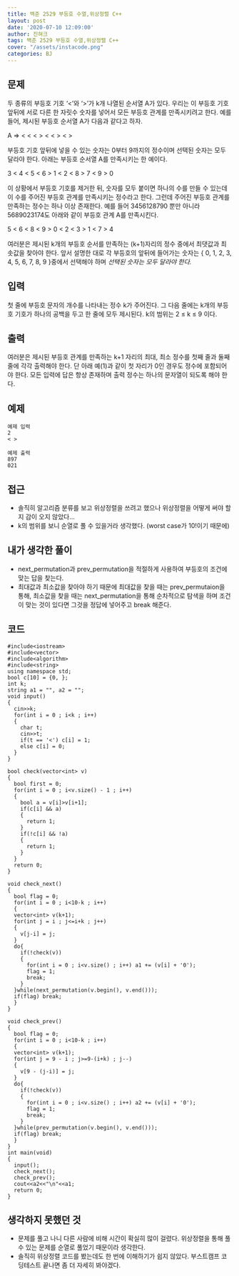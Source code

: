 ```yaml
---
title: 백준 2529 부등호 수열,위상정렬 C++
layout: post
date: '2020-07-10 12:09:00'
author: 진혀크
tags: 백준 2529 부등호 수열,위상정렬 C++
cover: "/assets/instacode.png"
categories: BJ
---
```


## 문제
두 종류의 부등호 기호 ‘<’와 ‘>’가 k개 나열된 순서열  A가 있다. 우리는 이 부등호 기호 앞뒤에 서로 다른 한 자릿수 숫자를 넣어서 모든 부등호 관계를 만족시키려고 한다. 예를 들어, 제시된 부등호 순서열 A가 다음과 같다고 하자.

A =>  < < < > < < > < >

부등호 기호 앞뒤에 넣을 수 있는 숫자는 0부터 9까지의 정수이며 선택된 숫자는 모두 달라야 한다. 아래는 부등호 순서열 A를 만족시키는 한 예이다.

3 < 4 < 5 < 6 > 1 < 2 < 8 > 7 < 9 > 0

이 상황에서 부등호 기호를 제거한 뒤, 숫자를 모두 붙이면 하나의 수를 만들 수 있는데 이 수를 주어진 부등호 관계를 만족시키는 정수라고 한다. 그런데 주어진 부등호 관계를 만족하는 정수는 하나 이상 존재한다. 예를 들어 3456128790 뿐만 아니라 5689023174도 아래와 같이 부등호 관계 A를 만족시킨다.

5 < 6 < 8 < 9 > 0 < 2 < 3 > 1 < 7 > 4

여러분은 제시된 k개의 부등호 순서를 만족하는 (k+1)자리의 정수 중에서 최댓값과 최솟값을 찾아야 한다. 앞서 설명한 대로 각 부등호의 앞뒤에 들어가는 숫자는 { 0, 1, 2, 3, 4, 5, 6, 7, 8, 9 }중에서 선택해야 하며 *선택된 숫자는 모두 달라야 한다.*

## 입력
첫 줄에 부등호 문자의 개수를 나타내는 정수 k가 주어진다. 그 다음 줄에는 k개의 부등호 기호가 하나의 공백을 두고 한 줄에 모두 제시된다. k의 범위는 2 ≤ k ≤ 9 이다.

## 출력
여러분은 제시된 부등호 관계를 만족하는 k+1 자리의 최대, 최소 정수를 첫째 줄과 둘째 줄에 각각 출력해야 한다. 단 아래 예(1)과 같이 첫 자리가 0인 경우도 정수에 포함되어야 한다. 모든 입력에 답은 항상 존재하며 출력 정수는 하나의 문자열이 되도록 해야 한다.

## 예제

    예제 입력
    2
    < >

    예제 출력
    897
    021

## 접근

* 솔직히 알고리즘 분류를 보고 위상정렬을 쓰려고 했으나 위상정렬을 어떻게 써야 할 지 감이 오지 않았다...
* k의 범위를 보니 순열로 풀 수 있을거라 생각했다. (worst case가 10!이기 때문에)

## 내가 생각한 풀이

* next_permutation과 prev_permutation을 적절하게 사용하여 부등호의 조건에 맞는 답을 찾는다.
* 최대값과 최소값을 찾아야 하기 때문에 최대값을 찾을 때는 prev_permutaion을 통해, 최소값을 찾을 때는 next_permutation을 통해 순차적으로 탐색을 하며 조건이 맞는 것이 있다면 그것을 정답에 넣어주고 break 해준다.

## 코드

    #include<iostream>
    #include<vector>
    #include<algorithm>
    #include<string>
    using namespace std;
    bool c[10] = {0, };
    int k;
    string a1 = "", a2 = "";
    void input()
    {
      cin>>k;
      for(int i = 0 ; i<k ; i++)
      {
        char t;
        cin>>t;
        if(t == '<') c[i] = 1;
        else c[i] = 0;
      }
    }

    bool check(vector<int> v)
    {
      bool first = 0;
      for(int i = 0 ; i<v.size() - 1 ; i++)
      {
        bool a = v[i]>v[i+1];
        if(c[i] && a)
        {
          return 1;
        }
        if(!c[i] && !a)
        {
          return 1;
        }
      }
      return 0;
    }

    void check_next()
    {
      bool flag = 0;
      for(int i = 0 ; i<10-k ; i++)
      {
      vector<int> v(k+1);
      for(int j = i ; j<=i+k ; j++)
      {
        v[j-i] = j;
      }
      do{
        if(!check(v))
        {
          for(int i = 0 ; i<v.size() ; i++) a1 += (v[i] + '0');
          flag = 1;
          break;
        }
      }while(next_permutation(v.begin(), v.end()));
      if(flag) break;
      }
    }

    void check_prev()
    {
      bool flag = 0;
      for(int i = 0 ; i<10-k ; i++)
      {
      vector<int> v(k+1);
      for(int j = 9 - i ; j>=9-(i+k) ; j--)
      {
        v[9 - (j-i)] = j;
      }
      do{
        if(!check(v))
        {
          for(int i = 0 ; i<v.size() ; i++) a2 += (v[i] + '0');
          flag = 1;
          break;
        }
      }while(prev_permutation(v.begin(), v.end()));
      if(flag) break;
      }
    }
    int main(void)
    {
      input();
      check_next();
      check_prev();
      cout<<a2<<"\n"<<a1;
      return 0;
    }


## 생각하지 못했던 것

* 문제를 풀고 나니 다른 사람에 비해 시간이 확실히 많이 걸렸다. 위상정렬을 통해 풀 수 있는 문제를 순열로 풀었기 때문이라 생각한다.
* 솔직히 위상정렬 코드를 봤는데도 한 번에 이해하기가 쉽지 않았다. 부스트캠프 코딩테스트 끝나면 좀 더 자세히 봐야겠다.

